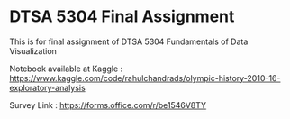 # DTSA 5304 Final Assignment 
This is for final assignment of DTSA 5304 Fundamentals of Data Visualization

Notebook available at Kaggle : https://www.kaggle.com/code/rahulchandrads/olympic-history-2010-16-exploratory-analysis

Survey Link : https://forms.office.com/r/be1546V8TY
